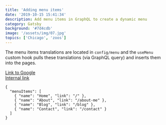 ```yaml
---
title: 'Adding menu items'
date: '2019-10-15 15:41:34'
description: Add menu items in GraphQL to create a dynamic menu
category: Gatsby
background: '#7d4cdb'
image: '/assets/img/07.jpg'
topics: ['Chicago', 'zoos']
---
```


The menu items translations are located in `config/menu` and the `useMenu` custom hook pulls these translations (via GraphQL query) and inserts them into the pages.

<a href="http://www.google.com">Link to Google</a> <br/>
<a href="/about">Internal link</a>

```JS
{
  "menuItems": [
    { "name": "Home", "link": "/" },
    { "name": "About", "link": "/about-me" },
    { "name": "Blog", "link": "/blog" },
    { "name": "Contact", "link": "/contact" }
  ]
}
```
